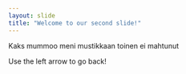 ```yaml
---
layout: slide
title: "Welcome to our second slide!"
---
```

Kaks mummoo meni mustikkaan toinen ei mahtunut

Use the left arrow to go back!
